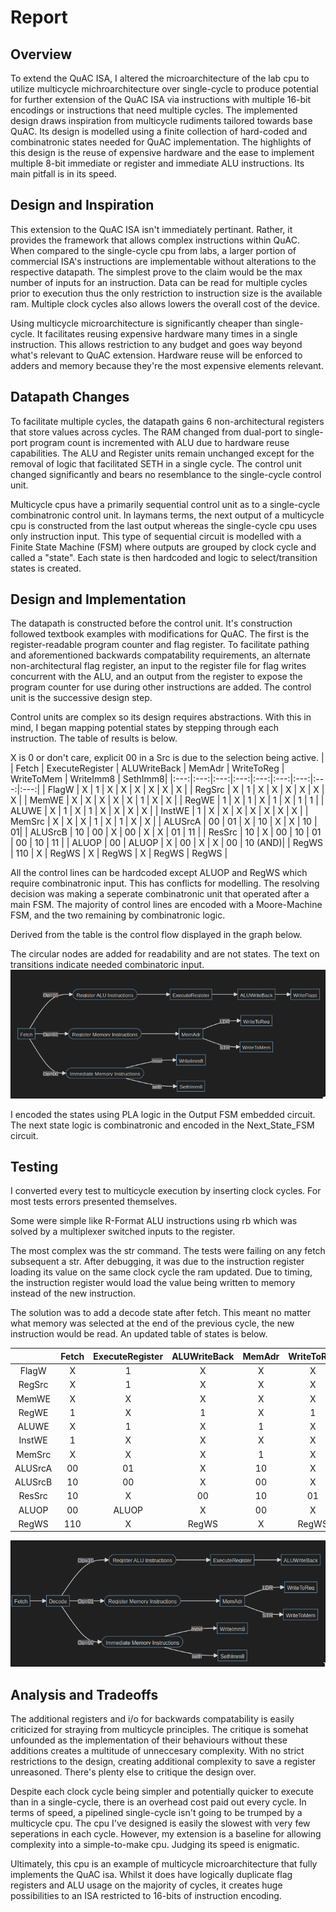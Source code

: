 # Report 

<!-- Your text goes here. Remember to check the result of your CI to see whether 
the final PDF rendered correctly! -->

## Overview
To extend the QuAC ISA, I altered the microarchitecture of the lab cpu to utilize multicycle michroarchitecture over single-cycle to produce potential for further extension of the QuAC ISA via instructions with multiple 16-bit encodings or instructions that need multiple cycles. The implemented design draws inspiration from multicycle rudiments tailored towards base QuAC. Its design is modelled using a finite collection of hard-coded and combinatronic states needed for QuAC implementation. The highlights of this design is the reuse of expensive hardware and the ease to implement multiple 8-bit immediate or register and immediate ALU instructions. Its main pitfall is in its speed.

## Design and Inspiration
This extension to the QuAC ISA isn't immediately pertinant. Rather, it provides the framework that allows complex instructions within QuAC. When compared to the single-cycle cpu from labs, a larger portion of commercial ISA's instructions are implementable without alterations to the respective datapath. The simplest prove to the claim would be the max number of inputs for an instruction. Data can be read for multiple cycles prior to execution thus the only restriction to instruction size is the available ram. Multiple clock cycles also allows lowers the overall cost of the device.

Using multicycle microarchitecture is significantly cheaper than single-cycle. It facilitates reusing expensive hardware many times in a single instruction. This allows restriction to any budget and goes way beyond what's relevant to QuAC extension. Hardware reuse will be enforced to adders and memory because they're the most expensive elements relevant.

## Datapath Changes
To facilitate multiple cycles, the datapath gains 6 non-architectural registers that store values across cycles. The RAM changed from dual-port to single-port program count is incremented with ALU due to hardware reuse capabilities. The ALU and Register units remain unchanged except for the removal of logic that facilitated SETH in a single cycle. The control unit changed significantly and bears no resemblance to the single-cycle control unit.

Multicycle cpus have a primarily sequential control unit as to a single-cycle combinatronic control unit. In laymans terms, the next output of a multicycle cpu is constructed from the last output whereas the single-cycle cpu uses only instruction input. This type of sequential circuit is modelled with a Finite State Machine (FSM) where outputs are grouped by clock cycle and called a "state". Each state is then hardcoded and logic to select/transition states is created.

## Design and Implementation
The datapath is constructed before the control unit. It's construction followed textbook examples with modifications for QuAC. The first is the register-readable program counter and flag register. To facilitate pathing and aforementioned backwards compatability requirements, an alternate non-architectural flag register, an input to the register file for flag writes concurrent with the ALU, and an output from the register to expose the program counter for use during other instructions are added. The control unit is the successive design step.

Control units are complex so its design requires abstractions. With this in mind, I began mapping potential states by stepping through each instruction. The table of results is below. 

X is 0 or don't care, explicit 00 in a Src is due to the selection being active. 
|  | Fetch | ExecuteRegister | ALUWriteBack | MemAdr | WriteToReg | WriteToMem | WriteImm8 | SethImm8| 
|:---:|:---:|:---:|:---:|:---:|:---:|:---:|:---:|:---:|
| FlagW | X | 1 | X | X | X | X | X | X |
| RegSrc | X | 1 | X | X | X | X | X | X |
| MemWE | X | X | X | X | X | 1 | X | X |
| RegWE | 1 | X | 1 | X | 1 | X | 1 | 1 |
| ALUWE | X | 1 | X | 1 | X | X | X | X |
| InstWE | 1 | X | X | X | X | X | X | X |
| MemSrc | X | X | X | 1 | X | 1 | X | X |
| ALUSrcA | 00 | 01 | X | 10 | X | X | 10 | 01| 
| ALUSrcB | 10 | 00 | X | 00 | X | X | 01 | 11 |
| ResSrc | 10 | X | 00 | 10 | 01 | 00 | 10 | 11 |
| ALUOP | 00 | ALUOP | X | 00 | X | X | 00 | 10 (AND)| 
| RegWS | 110 | X | RegWS | X | RegWS | X | RegWS | RegWS |

All the control lines can be hardcoded except ALUOP and RegWS which require combinatronic input. This has conflicts for modelling. The resolving decision was making a seperate combinatronic unit that operated after a main FSM. The majority of control lines are encoded with a Moore-Machine FSM, and the two remaining by combinatronic logic.

Derived from the table is the control flow displayed in the graph below.

The circular nodes are added for readability and are not states. The text on transitions indicate needed combinatoric input.
![Flow-Diagram](assets/FlowChart.png)

I encoded the states using PLA logic in the Output FSM embedded circuit. The next state logic is combinatronic and encoded in the Next_State_FSM circuit.

## Testing 
I converted every test to multicycle execution by inserting clock cycles. For most tests errors presented themselves.

Some were simple like R-Format ALU instructions using rb which was solved by a multiplexer switched inputs to the register.

The most complex was the str command. The tests were failing on any fetch subsequent a str. After debugging, it was due to the instruction register loading its value on the same clock cycle the ram updated. Due to timing, the instruction register would load the value being written to memory instead of the new instruction. 

The solution was to add a decode state after fetch. This meant no matter what memory was selected at the end of the previous cycle, the new instruction would be read. An updated table of states is below.

|  | Fetch | ExecuteRegister | ALUWriteBack | MemAdr | WriteToReg | WriteToMem | WriteImm8 | SethImm8 | Decode |
|:---:|:---:|:---:|:---:|:---:|:---:|:---:|:---:|:---:|:---:|
| FlagW | X | 1 | X | X | X | X | X | X | X |
| RegSrc | X | 1 | X | X | X | X | X | X | X |
| MemWE | X | X | X | X | X | 1 | X | X | X |
| RegWE | 1 | X | 1 | X | 1 | X | 1 | 1 | X |
| ALUWE | X | 1 | X | 1 | X | X | X | X | X |
| InstWE | 1 | X | X | X | X | X | X | X | X |
| MemSrc | X | X | X | 1 | X | 1 | X | X | 1 |
| ALUSrcA | 00 | 01 | X | 10 | X | X | 10 | 01 | X |
| ALUSrcB | 10 | 00 | X | 00 | X | X | 01 | 11 | X |
| ResSrc | 10 | X | 00 | 10 | 01 | 00 | 10 | 11 | X |
| ALUOP | 00 | ALUOP | X | 00 | X | X | 00 | 10 (AND) | X |
| RegWS | 110 | X | RegWS | X | RegWS | X | RegWS | RegWS | X |

![Flow-Diagram](assets/FinalFlowChart.png)
## Analysis and Tradeoffs
The additional registers and i/o for backwards compatability is easily criticized for straying from multicycle principles. The critique is somehat unfounded as the implementation of their behaviours without these additions creates a multitude of unneccesary complexity. With no strict restrictions to the design, creating additional complexity to save a register unreasoned. There's plenty else to critique the design over.

Despite each clock cycle being simpler and potentially quicker to execute than in a single-cycle, there is an overhead cost paid out every cycle. In terms of speed, a pipelined single-cycle isn't going to be trumped by a multicycle cpu. The cpu I've designed is easily the slowest with very few seperations in each cycle. However, my extension is a baseline for allowing complexity into a simple-to-make cpu. Judging its speed is enigmatic.

Ultimately, this cpu is an example of multicycle microarchitecture that fully implements the QuAC isa. Whilst it does have logically duplicate flag registers and ALU usage on the majority of cycles, it creates huge possibilities to an ISA restricted to 16-bits of instruction encoding. 